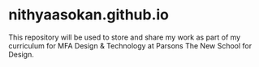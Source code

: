 nithyaasokan.github.io
======================

This repository will be used to store and share my work as part of my curriculum 
for MFA Design & Technology at Parsons The New School for Design.
